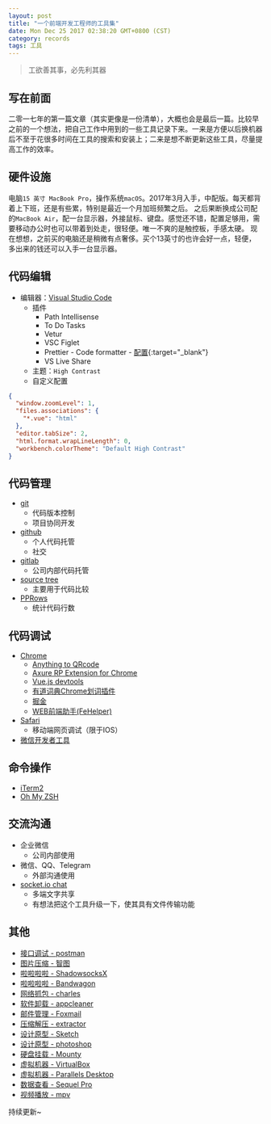 ```yaml
---
layout: post
title: "一个前端开发工程师的工具集"
date: Mon Dec 25 2017 02:38:20 GMT+0800 (CST)
category: records
tags: 工具
---
```


> 工欲善其事，必先利其器

## 写在前面
二零一七年的第一篇文章（其实更像是一份清单），大概也会是最后一篇。比较早之前的一个想法，把自己工作中用到的一些工具记录下来。一来是方便以后换机器后不至于花很多时间在工具的搜索和安装上；二来是想不断更新这些工具，尽量提高工作的效率。

## 硬件设施
电脑`15 英寸 MacBook Pro`，操作系统`macOS`。2017年3月入手，中配版。每天都背着上下班，还是有些累，特别是最近一个月加班频繁之后。
之后果断换成公司配的`MacBook Air`，配一台显示器，外接鼠标、键盘。感觉还不错，配置足够用，需要移动办公时也可以带着到处走，很轻便。唯一不爽的是触控板，手感太硬。
现在想想，之前买的电脑还是稍微有点奢侈。买个13英寸的也许会好一点，轻便，多出来的钱还可以入手一台显示器。

## 代码编辑
* 编辑器：[Visual Studio Code](https://code.visualstudio.com/)
  * 插件
    * Path Intellisense
    * To Do Tasks
    * Vetur
    * VSC Figlet
    * Prettier - Code formatter - [配置](/js/.prettierrc.js){:target="_blank"}
    * VS Live Share
  * 主题：`High Contrast`
  * 自定义配置
```json
{
  "window.zoomLevel": 1,
  "files.associations": {
    "*.vue": "html"
  },
  "editor.tabSize": 2,
  "html.format.wrapLineLength": 0,
  "workbench.colorTheme": "Default High Contrast"
}
```

## 代码管理
* [git](https://git-scm.com/)
  * 代码版本控制
  * 项目协同开发
* [github](https://github.com/bigfact)
  * 个人代码托管
  * 社交
* [gitlab](https://about.gitlab.com/)
  * 公司内部代码托管
* [source tree](https://www.sourcetreeapp.com/)
  * 主要用于代码比较
* [PPRows](https://github.com/jkpang/PPRows)
  * 统计代码行数

## 代码调试
* [Chrome](https://www.google.com/chrome/browser/desktop/index.html)
  * [Anything to QRcode](https://chrome.google.com/webstore/detail/anything-to-qrcode/calkaljlpglgogjfcidhlmmlgjnpmnmf)
  * [Axure RP Extension for Chrome](https://chrome.google.com/webstore/detail/axure-rp-extension-for-ch/dogkpdfcklifaemcdfbildhcofnopogp)
  * [Vue.js devtools](https://chrome.google.com/webstore/detail/vuejs-devtools/nhdogjmejiglipccpnnnanhbledajbpd)
  * [有道词典Chrome划词插件](https://chrome.google.com/webstore/detail/%E6%9C%89%E9%81%93%E8%AF%8D%E5%85%B8chrome%E5%88%92%E8%AF%8D%E6%8F%92%E4%BB%B6/eopjamdnofihpioajgfdikhhbobonhbb)
  * [掘金](https://chrome.google.com/webstore/detail/%E6%8E%98%E9%87%91/lecdifefmmfjnjjinhaennhdlmcaeeeb)
  * [WEB前端助手(FeHelper)](https://www.baidufe.com/fehelper)
* [Safari](https://developer.apple.com/safari/tools/)
  * 移动端网页调试（限于IOS）
* [微信开发者工具](https://mp.weixin.qq.com/debug/wxadoc/dev/devtools/download.html)

## 命令操作
* [iTerm2](http://www.iterm2.com/)
* [Oh My ZSH](http://ohmyz.sh/)

## 交流沟通
* 企业微信
  * 公司内部使用
* 微信、QQ、Telegram
  * 外部沟通使用
* [socket.io chat](https://github.com/socketio/socket.io/tree/master/examples/chat)
  * 多端文字共享
  * 有想法把这个工具升级一下，使其具有文件传输功能

## 其他
* [接口调试 - postman](https://www.getpostman.com/)
* [图片压缩 - 智图](http://zhitu.isux.us/)
* [啦啦啦啦 - ShadowsocksX](https://github.com/shadowsocks/ShadowsocksX-NG)
* [啦啦啦啦 - Bandwagon](https://bwh1.net/index.php)
* [网络抓包 - charles](https://www.charlesproxy.com/)
* [软件卸载 - appcleaner](http://freemacsoft.net/appcleaner/)
* [邮件管理 - Foxmail](http://www.foxmail.com/)
* [压缩解压 - extractor](https://fiplab.com/)
* [设计原型 - Sketch](https://www.sketchapp.com/)
* [设计原型 - photoshop](http://www.adobe.com/cn/products/cs6/photoshop.html)
* [硬盘挂载 - Mounty](http://enjoygineering.com/mounty/)
* [虚拟机器 - VirtualBox](https://www.virtualbox.org/)
* [虚拟机器 - Parallels Desktop](https://www.parallels.com/cn/)
* [数据查看 - Sequel Pro](http://www.sequelpro.com/)
* [视频播放 - mpv](https://mpv.io/)

持续更新~
